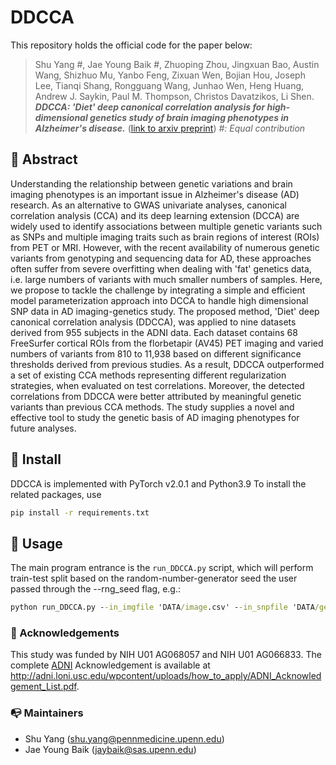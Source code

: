 # DDCCA

This repository holds the official code for the paper below:
> Shu Yang #, Jae Young Baik #, Zhuoping Zhou, Jingxuan Bao, Austin Wang, Shizhuo Mu, Yanbo Feng, Zixuan Wen, Bojian Hou, Joseph Lee, Tianqi Shang, Rongguang Wang, Junhao Wen, Heng Huang, Andrew J. Saykin, Paul M. Thompson, Christos Davatzikos, Li Shen. ***DDCCA: 'Diet' deep canonical correlation analysis for high-dimensional genetics study of brain imaging phenotypes in Alzheimer's disease.*** ([link to arxiv preprint](https://arxiv.org/submit/6033116)) *#: Equal contribution*

## 🦸‍ Abstract
Understanding the relationship between genetic variations and brain imaging phenotypes is an important issue in Alzheimer's disease (AD) research. As an alternative to GWAS univariate analyses, canonical correlation analysis (CCA) and its deep learning extension (DCCA) are widely used to identify associations between multiple genetic variants such as SNPs and multiple imaging traits such as brain regions of interest (ROIs) from PET or MRI. However, with the recent availability of numerous genetic variants from genotyping and sequencing data for AD, these approaches often suffer from severe overfitting when dealing with 'fat' genetics data, i.e. large numbers of variants with much smaller numbers of samples. Here, we propose to tackle the challenge by integrating a simple and efficient model parameterization approach into DCCA to handle high dimensional SNP data in AD imaging-genetics study. The proposed method, 'Diet' deep canonical correlation analysis (DDCCA), was applied to nine datasets derived from 955 subjects in the ADNI data. Each dataset contains 68 FreeSurfer cortical ROIs from the florbetapir (AV45) PET imaging and varied numbers of variants from 810 to 11,938 based on different significance thresholds derived from previous studies. As a result, DDCCA outperformed a set of existing CCA methods representing different regularization strategies, when evaluated on test correlations. Moreover, the detected correlations from DDCCA were better attributed by meaningful genetic variants than previous CCA methods. The study supplies a novel and effective tool to study the genetic basis of AD imaging phenotypes for future analyses.

## 📝 Install
DDCCA is implemented with PyTorch v2.0.1 and Python3.9 
To install the related packages, use
```bash
pip install -r requirements.txt
```

## 🔨 Usage
The main program entrance is the `run_DDCCA.py` script, which will perform train-test split based on the random-number-generator seed the user passed through the --rng_seed flag, e.g.:
```cmd
python run_DDCCA.py --in_imgfile 'DATA/image.csv' --in_snpfile 'DATA/genetic.csv' --rng_seed 0 --which_model DDCCA --optuna_num_trials 50 --batch_size 32 --nn_out_size 25
```
        
### 🤝 Acknowledgements
This study was funded by NIH U01 AG068057 and NIH U01 AG066833. The complete [ADNI](http://adni.loni.usc.edu/) Acknowledgement is available at http://adni.loni.usc.edu/wpcontent/uploads/how_to_apply/ADNI_Acknowledgement_List.pdf.

### 📭 Maintainers
- Shu Yang (shu.yang@pennmedicine.upenn.edu)
- Jae Young Baik (jaybaik@sas.upenn.edu)
